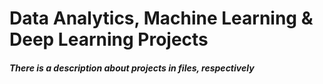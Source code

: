 # Data Analytics, Machine Learning & Deep Learning Projects<br>

##### There is a description about projects in files, respectively
